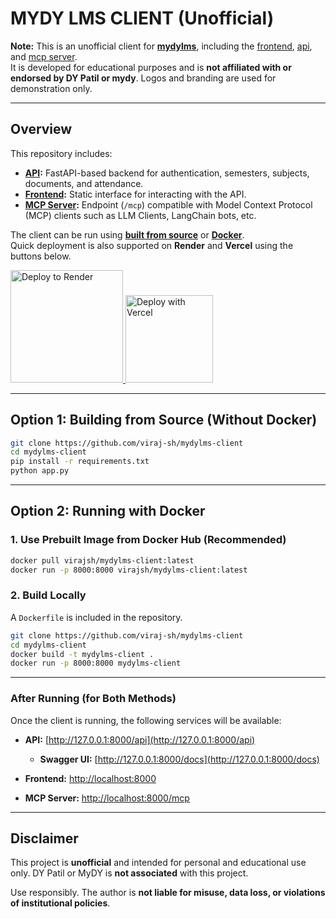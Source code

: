 # MYDY LMS CLIENT (Unofficial)

**Note:** This is an unofficial client for **[mydylms](https://mydy.dypatil.edu/)**, including the [frontend](docs/frontend.md), [api](docs/api.md), and [mcp server](docs/mcp.md).  
It is developed for educational purposes and is **not affiliated with or endorsed by DY Patil or mydy**. Logos and branding are used for demonstration only.

---

## Overview

This repository includes:

- **[API](docs/api.md):** FastAPI-based backend for authentication, semesters, subjects, documents, and attendance.
- **[Frontend](docs/frontend.md):** Static interface for interacting with the API.
- **[MCP Server](docs/mcp.md):** Endpoint (`/mcp`) compatible with Model Context Protocol (MCP) clients such as LLM Clients, LangChain bots, etc.

The client can be run using **[built from source](#option-1-building-from-source-without-docker)** or **[Docker](#option-2-running-with-docker)**.  
Quick deployment is also supported on **Render** and **Vercel** using the buttons below.

<a href="https://render.com/deploy?repo=https://github.com/viraj-sh/mydylms-client" target="_blank">
  <img src="https://render.com/images/deploy-to-render-button.svg" alt="Deploy to Render" width="180"/>
</a>
<a href="https://vercel.com/new/clone?repository-url=https://github.com/viraj-sh/mydylms-client" target="_blank">
  <img src="https://vercel.com/button" alt="Deploy with Vercel" width="140"/>
</a>

---

## Option 1: Building from Source (Without Docker)

```bash
git clone https://github.com/viraj-sh/mydylms-client
cd mydylms-client
pip install -r requirements.txt
python app.py
```

---

## Option 2: Running with Docker

### 1. Use Prebuilt Image from Docker Hub (Recommended)

```bash
docker pull virajsh/mydylms-client:latest
docker run -p 8000:8000 virajsh/mydylms-client:latest
```

### 2. Build Locally

A `Dockerfile` is included in the repository.

```bash
git clone https://github.com/viraj-sh/mydylms-client
cd mydylms-client
docker build -t mydylms-client .
docker run -p 8000:8000 mydylms-client
```

---

### After Running (for Both Methods)

Once the client is running, the following services will be available:

- **API:** [http://127.0.0.1:8000/api](http://127.0.0.1:8000/api)

  - **Swagger UI:** [http://127.0.0.1:8000/docs](http://127.0.0.1:8000/docs)

- **Frontend:** [http://localhost:8000](http://localhost:8000)
- **MCP Server:** [http://localhost:8000/mcp](http://localhost:8000/mcp)

---

## Disclaimer

This project is **unofficial** and intended for personal and educational use only.
DY Patil or MyDY is **not associated** with this project.

Use responsibly. The author is **not liable for misuse, data loss, or violations of institutional policies**.
